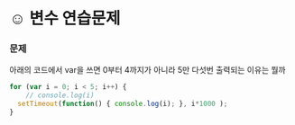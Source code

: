 # ☺ 변수 연습문제

### 문제&#x20;

아래의 코드에서 var을 쓰면 0부터 4까지가 아니라 5만 다섯번 출력되는 이유는 뭘까

```javascript
for (var i = 0; i < 5; i++) { 
    // console.log(i)
  setTimeout(function() { console.log(i); }, i*1000 ); 
}
```



